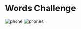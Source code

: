 # Words Challenge
![phone](https://user-images.githubusercontent.com/10851249/107018593-afb9e500-67b1-11eb-8d4c-ec1a61042c38.png)
![phones](https://user-images.githubusercontent.com/10851249/107140692-e3714800-6934-11eb-9bf6-a73bfce1753c.png)

